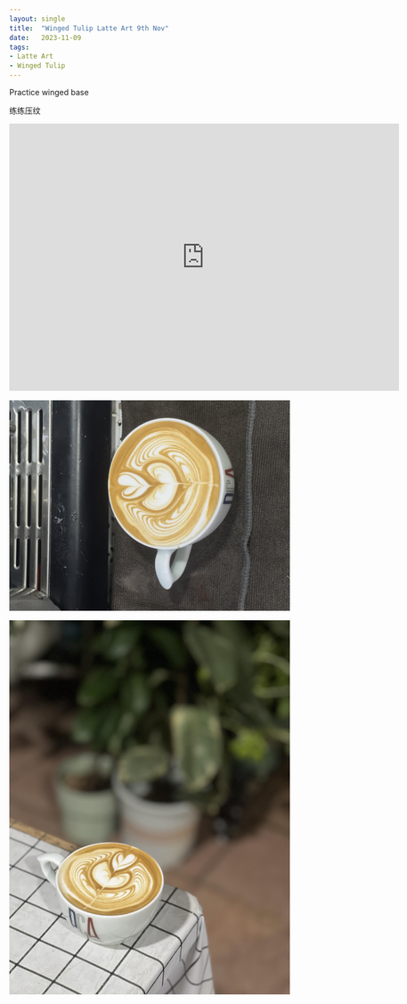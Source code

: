 ```yaml
---
layout: single
title:  "Winged Tulip Latte Art 9th Nov"
date:   2023-11-09
tags:
- Latte Art
- Winged Tulip
---
```



Practice winged base

练练压纹



<div class="embed-container">
  <iframe
      src="https://www.youtube.com/embed/h7_bxUDeN2U"
      width="700"
      height="480"
      frameborder="0"
      allowfullscreen="true">
  </iframe>
</div>



![](/assets/img/2023/11/09/IMG_9754.jpg)

![](/assets/img/2023/11/09/IMG_9757.jpg)
